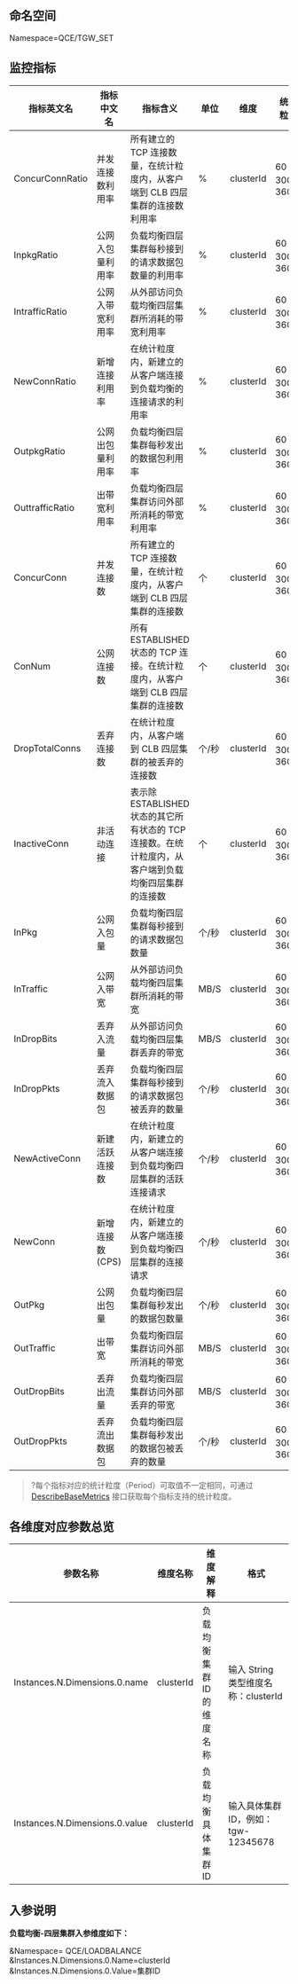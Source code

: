 ## 命名空间

Namespace=QCE/TGW_SET

## 监控指标

| 指标英文名      | 指标中文名       | 指标含义                                                     | 单位  | 维度      | 统计粒度                                 |
| --------------- | ---------------- | ------------------------------------------------------------ | ----- | --------- | ---------------------------------------- |
| ConcurConnRatio | 并发连接数利用率 | 所有建立的 TCP 连接数量，在统计粒度内，从客户端到 CLB 四层集群的连接数利用率 | %     | clusterId | 60 、                300、          3600 |
| InpkgRatio      | 公网入包量利用率 | 负载均衡四层集群每秒接到的请求数据包数量的利用率             | %     | clusterId | 60 、                300、          3600 |
| IntrafficRatio  | 公网入带宽利用率 | 从外部访问负载均衡四层集群所消耗的带宽利用率                 | %     | clusterId | 60 、                300、          3600 |
| NewConnRatio    | 新增连接利用率   | 在统计粒度内，新建立的从客户端连接到负载均衡的连接请求的利用率 | %     | clusterId | 60 、                300、          3600 |
| OutpkgRatio     | 公网出包量利用率 | 负载均衡四层集群每秒发出的数据包利用率                       | %     | clusterId | 60 、                300、          3600 |
| OuttrafficRatio | 出带宽利用率     | 负载均衡四层集群访问外部所消耗的带宽利用率                   | %     | clusterId | 60 、                300、          3600 |
| ConcurConn      | 并发连接数       | 所有建立的 TCP 连接数量，在统计粒度内，从客户端到 CLB 四层集群的连接数 | 个    | clusterId | 60 、                300、          3600 |
| ConNum          | 公网连接数       | 所有 ESTABLISHED 状态的 TCP 连接。在统计粒度内，从客户端到 CLB 四层集群的连接数 | 个    | clusterId | 60 、                300、          3600 |
| DropTotalConns  | 丢弃连接数       | 在统计粒度内，从客户端到 CLB 四层集群的被丢弃的连接数          | 个/秒 | clusterId | 60 、                300、          3600 |
| InactiveConn    | 非活动连接       | 表示除 ESTABLISHED 状态的其它所有状态的 TCP 连接数。在统计粒度内，从客户端到负载均衡四层集群的连接数 | 个    | clusterId | 60 、                300、          3600 |
| InPkg           | 公网入包量       | 负载均衡四层集群每秒接到的请求数据包数量                     | 个/秒 | clusterId | 60 、                300、          3600 |
| InTraffic       | 公网入带宽       | 从外部访问负载均衡四层集群所消耗的带宽                       | MB/S  | clusterId | 60 、                300、          3600 |
| InDropBits      | 丢弃入流量       | 从外部访问负载均衡四层集群丢弃的带宽                         | MB/S  | clusterId | 60 、                300、          3600 |
| InDropPkts      | 丢弃流入数据包   | 负载均衡四层集群每秒接到的请求数据包被丢弃的数量             | 个/秒 | clusterId | 60 、                300、          3600 |
| NewActiveConn   | 新建活跃连接数   | 在统计粒度内，新建立的从客户端连接到负载均衡四层集群的活跃连接请求 | 个/秒 | clusterId | 60 、                300、          3600 |
| NewConn         | 新增连接数(CPS)  | 在统计粒度内，新建立的从客户端连接到负载均衡四层集群的连接请求 | 个/秒 | clusterId | 60 、                300、          3600 |
| OutPkg          | 公网出包量       | 负载均衡四层集群每秒发出的数据包数量                         | 个/秒 | clusterId | 60 、                300、          3600 |
| OutTraffic      | 出带宽           | 负载均衡四层集群访问外部所消耗的带宽                         | MB/S  | clusterId | 60 、                300、          3600 |
| OutDropBits     | 丢弃出流量       | 负载均衡四层集群访问外部丢弃的带宽                           | MB/S  | clusterId | 60 、                300、          3600 |
| OutDropPkts     | 丢弃流出数据包   | 负载均衡四层集群每秒发出的数据包被丢弃的数量                 | 个/秒 | clusterId | 60 、                300、          3600 |

> ?每个指标对应的统计粒度（Period）可取值不一定相同，可通过 [DescribeBaseMetrics](https://cloud.tencent.com/document/product/248/30351) 接口获取每个指标支持的统计粒度。

## 各维度对应参数总览

| 参数名称                       | 维度名称  | 维度解释                  | 格式                               |
| ------------------------------ | --------- | ------------------------- | ---------------------------------- |
| Instances.N.Dimensions.0.name  | clusterId | 负载均衡集群 ID 的维度名称 | 输入 String 类型维度名称：clusterId |
| Instances.N.Dimensions.0.value | clusterId | 负载均衡具体集群 ID        | 输入具体集群 ID，例如：tgw-12345678 |


## 入参说明

**负载均衡-四层集群入参维度如下：**

&Namespace= QCE/LOADBALANCE
&Instances.N.Dimensions.0.Name=clusterId
&Instances.N.Dimensions.0.Value=集群ID


